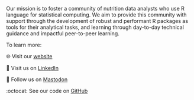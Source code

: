 Our mission is to foster a community of nutrition data analysts who use R language for statistical computing. We aim to provide this community with support through the development of robust and performant R packages as tools for their analytical tasks, and learning through day-to-day technical guidance and impactful peer-to-peer learning.

To learn more:

:globe_with_meridians: Visit our [website](https://katilingban.io)

:link: Visit us on  [LinkedIn](https://www.linkedin.com/company/katilingban/)

:elephant: Follow us on  <a rel="me" rel="nofollow" href="https://mastodon.social/@nutriverse">Mastodon</a>

:octocat: See our code on [GitHub](https://github.com/katilingban)

